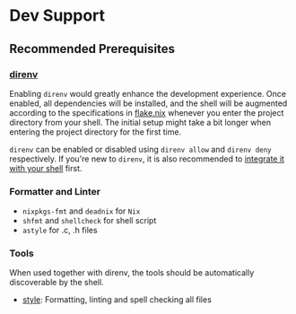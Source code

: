 [//]: # (SPDX-License-Identifier: CC-BY-4.0)

# Dev Support

## Recommended Prerequisites

### [direnv](https://direnv.net/)

Enabling `direnv` would greatly enhance the development experience. Once enabled, all dependencies will be installed, and the shell will be augmented according to the specifications in [flake.nix](../flake.nix) whenever you enter the project directory from your shell. The initial setup might take a bit longer when entering the project directory for the first time.

`direnv` can be enabled or disabled using `direnv allow` and `direnv deny` respectively. If you're new to `direnv`, it is also recommended to [integrate it with your shell](https://direnv.net/docs/hook.html) first.

### Formatter and Linter
- `nixpkgs-fmt` and `deadnix` for `Nix`
- `shfmt` and `shellcheck` for shell script
- `astyle` for .c, .h files

### Tools

When used together with direnv, the tools should be automatically discoverable by the shell.

- [style](bin/style): Formatting, linting and spell checking all files
